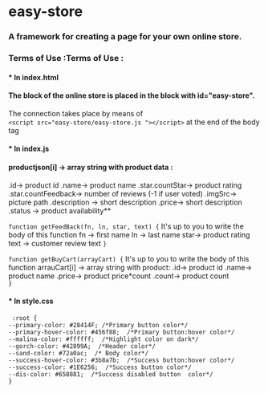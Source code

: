 # easy-store

### A framework for creating a page for your own online store.

### Terms of Use :Terms of Use :

#### * In index.html

#### The block of the online store is placed in the block with id="easy-store".

The connection takes place by means of  
`<script src="easy-store/easy-store.js "></script>`
at the end of the body tag

#### * In index.js

#### productjson[i] -> array string with product data :

  .id-> product id
  .name-> product name
  .star.countStar-> product rating
  .star.countFeedback-> number of reviews (-1 if user voted)
  .imgSrc-> picture path
  .description -> short description
  .price-> short description
  .status -> product availability**

`function getFeedBack(fn, ln, star, text) {`
It's up to you to write the body of this function
fn -> first name
ln -> last name
star-> product rating
text -> customer review text
`} `

`function getBuyCart(arrayCart) {`
It's up to you to write the body of this function
arrauCart[i] -> array string with product:
.id-> product id
.name-> product name
.price-> product price*count
.count-> product count  
`} `

#### * In style.css

```
 :root {  
--primary-color: #28414F; /*Primary button color*/
--primary-hover-color: #456f88;  /*Primary button:hover color*/
--malina-color: #ffffff;  /*Highlight color on dark*/
--gorch-color: #42899A;  /*Header color*/
--sand-color: #72a0ac;  /* Body color*/
--success-hover-color: #3b8a7b;  /*Success button:hover color*/
--success-color: #1E6256;  /*Success button color*/
--dis-color: #658881;  /*Success disabled button  color*/
}
```
